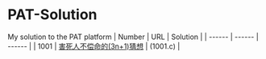 # PAT-Solution
My solution to the PAT platform
| Number | URL | Solution |
| ------ | ------ | ------ |
| 1001 | [害死人不偿命的(3n+1)猜想] | (1001.c) |


[害死人不偿命的(3n+1)猜想]: https://pintia.cn/problem-sets/994805260223102976/problems/994805325918486528